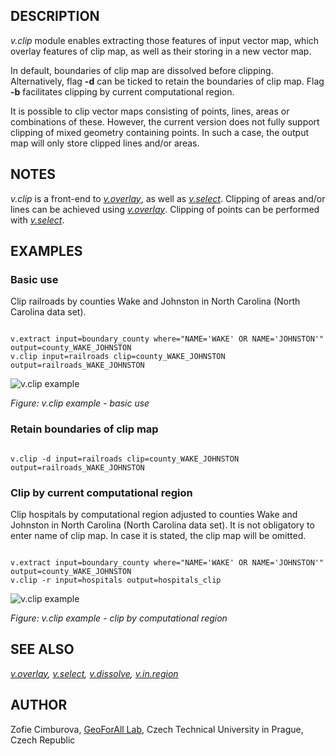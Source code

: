 
## DESCRIPTION

*v.clip* module enables extracting those features of input
vector map, which overlay features of clip map, as well as their
storing in a new vector map.

In default, boundaries of clip map are dissolved before
clipping. Alternatively, flag **-d** can be ticked to retain the
boundaries of clip map. Flag **-b** facilitates clipping by current
computational region.

It is possible to clip vector maps consisting of points, lines,
areas or combinations of these. However, the current version does not
fully support clipping of mixed geometry containing points. In such a
case, the output map will only store clipped lines and/or areas.

## NOTES

*v.clip* is a front-end
to *[v.overlay](v.overlay.html)*, as well
as *[v.select](v.select.html)*. Clipping of areas
and/or lines can be achieved
using *[v.overlay](v.overlay.html)*. Clipping of
points can be performed
with *[v.select](v.select.html)*.

## EXAMPLES

### Basic use

Clip railroads by counties Wake and Johnston in North Carolina (North
Carolina data set).

```

v.extract input=boundary_county where="NAME='WAKE' OR NAME='JOHNSTON'" output=county_WAKE_JOHNSTON
v.clip input=railroads clip=county_WAKE_JOHNSTON output=railroads_WAKE_JOHNSTON

```

![v.clip example](v_clip_poly.png)

*Figure: v.clip example - basic use*

### Retain boundaries of clip map

```

v.clip -d input=railroads clip=county_WAKE_JOHNSTON output=railroads_WAKE_JOHNSTON

```

### Clip by current computational region

Clip hospitals by computational region adjusted to counties Wake and
Johnston in North Carolina (North Carolina data set).
It is not obligatory to enter name of clip map. In case it is stated,
the clip map will be omitted.

```

v.extract input=boundary_county where="NAME='WAKE' OR NAME='JOHNSTON'" output=county_WAKE_JOHNSTON
v.clip -r input=hospitals output=hospitals_clip

```

![v.clip example](v_clip_region.png)

*Figure: v.clip example - clip by computational region*

## SEE ALSO

*[v.overlay](v.overlay.html),
[v.select](v.select.html),
[v.dissolve](v.dissolve.html),
[v.in.region](v.in.region.html)*

## AUTHOR

Zofie Cimburova, [GeoForAll
Lab](http://geomatics.fsv.cvut.cz/research/geoforall/), Czech Technical University in Prague, Czech Republic

